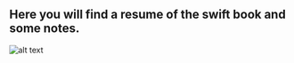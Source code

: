 ## Here you will find a resume of the swift book and some notes. 

![alt text](https://github.com/igiagante/my-swift-notes/blob/master/images/apple_swift_logo.png "Apple Swift Logo")

